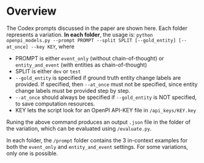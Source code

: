 # Overview
The Codex prompts discussed in the paper are shown here. Each folder represents a variation. **In each folder**, the usage is: `python openpi_models.py --prompt PROMPT --split SPLIT [--gold_entity] [--at_once] --key KEY`, where
- PROMPT is either `event_only` (without chain-of-thought) or `entity_and_event` (with entities as chain-of-thought)
- SPLIT is either `dev` or `test`
- `--gold_entity` is specified if ground truth entity change labels are provided. If specified, then `--at_once` must not be specified, since entity change labels must be provided step by step.
- `--at_once` should always be specified if `--gold_entity` is NOT specified, to save computation resources.
- KEY lets the script look for an OpenPI API-KEY file in `/api_keys/KEY.key`

Runing the above command produces an output `.json` file in the folder of the variation, which can be evaluated using `/evaluate.py`.

In each folder, the `/prompt` folder contains the 3 in-context examples for both the `event_only` and `entity_and_event` settings. For some variations, only one is possible.
